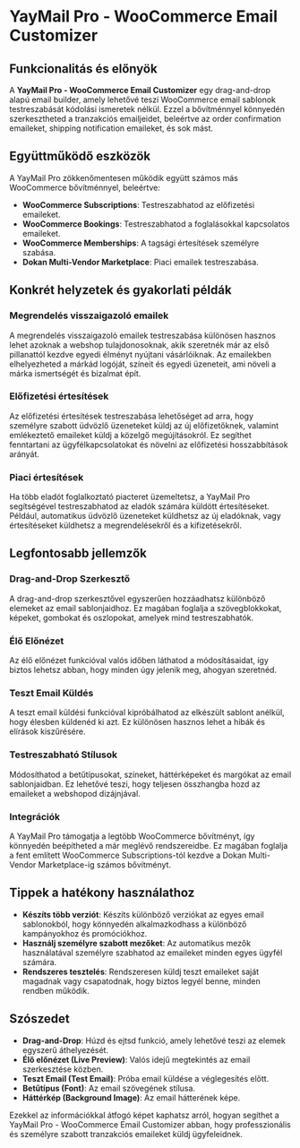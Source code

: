 # YayMail Pro - WooCommerce Email Customizer

## Funkcionalitás és előnyök

A **YayMail Pro - WooCommerce Email Customizer** egy drag-and-drop alapú email builder, amely lehetővé teszi WooCommerce email sablonok testreszabását kódolási ismeretek nélkül. Ezzel a bővítménnyel könnyedén szerkesztheted a tranzakciós emailjeidet, beleértve az order confirmation emaileket, shipping notification emaileket, és sok mást.

## Együttműködő eszközök

A YayMail Pro zökkenőmentesen működik együtt számos más WooCommerce bővítménnyel, beleértve:
- **WooCommerce Subscriptions**: Testreszabhatod az előfizetési emaileket.
- **WooCommerce Bookings**: Testreszabhatod a foglalásokkal kapcsolatos emaileket.
- **WooCommerce Memberships**: A tagsági értesítések személyre szabása.
- **Dokan Multi-Vendor Marketplace**: Piaci emailek testreszabása.

## Konkrét helyzetek és gyakorlati példák

### Megrendelés visszaigazoló emailek

A megrendelés visszaigazoló emailek testreszabása különösen hasznos lehet azoknak a webshop tulajdonosoknak, akik szeretnék már az első pillanattól kezdve egyedi élményt nyújtani vásárlóiknak. Az emailekben elhelyezheted a márkád logóját, színeit és egyedi üzeneteit, ami növeli a márka ismertségét és bizalmat épít.

### Előfizetési értesítések

Az előfizetési értesítések testreszabása lehetőséget ad arra, hogy személyre szabott üdvözlő üzeneteket küldj az új előfizetőknek, valamint emlékeztető emaileket küldj a közelgő megújításokról. Ez segíthet fenntartani az ügyfélkapcsolatokat és növelni az előfizetési hosszabbítások arányát.

### Piaci értesítések

Ha több eladót foglalkoztató piacteret üzemeltetsz, a YayMail Pro segítségével testreszabhatod az eladók számára küldött értesítéseket. Például, automatikus üdvözlő üzeneteket küldhetsz az új eladóknak, vagy értesítéseket küldhetsz a megrendelésekről és a kifizetésekről.

## Legfontosabb jellemzők

### Drag-and-Drop Szerkesztő

A drag-and-drop szerkesztővel egyszerűen hozzáadhatsz különböző elemeket az email sablonjaidhoz. Ez magában foglalja a szövegblokkokat, képeket, gombokat és oszlopokat, amelyek mind testreszabhatók.

### Élő Előnézet

Az élő előnézet funkcióval valós időben láthatod a módosításaidat, így biztos lehetsz abban, hogy minden úgy jelenik meg, ahogyan szeretnéd.

### Teszt Email Küldés

A teszt email küldési funkcióval kipróbálhatod az elkészült sablont anélkül, hogy élesben küldenéd ki azt. Ez különösen hasznos lehet a hibák és elírások kiszűrésére.

### Testreszabható Stílusok

Módosíthatod a betűtípusokat, színeket, háttérképeket és margókat az email sablonjaidban. Ez lehetővé teszi, hogy teljesen összhangba hozd az emaileket a webshopod dizájnjával.

### Integrációk

A YayMail Pro támogatja a legtöbb WooCommerce bővítményt, így könnyedén beépítheted a már meglévő rendszereidbe. Ez magában foglalja a fent említett WooCommerce Subscriptions-tól kezdve a Dokan Multi-Vendor Marketplace-ig számos bővítményt.

## Tippek a hatékony használathoz

- **Készíts több verziót**: Készíts különböző verziókat az egyes email sablonokból, hogy könnyedén alkalmazkodhass a különböző kampányokhoz és promóciókhoz.
- **Használj személyre szabott mezőket**: Az automatikus mezők használatával személyre szabhatod az emaileket minden egyes ügyfél számára.
- **Rendszeres tesztelés**: Rendszeresen küldj teszt emaileket saját magadnak vagy csapatodnak, hogy biztos legyél benne, minden rendben működik.

## Szószedet

- **Drag-and-Drop**: Húzd és ejtsd funkció, amely lehetővé teszi az elemek egyszerű áthelyezését.
- **Élő előnézet (Live Preview)**: Valós idejű megtekintés az email szerkesztése közben.
- **Teszt Email (Test Email)**: Próba email küldése a véglegesítés előtt.
- **Betűtípus (Font)**: Az email szövegének stílusa.
- **Háttérkép (Background Image)**: Az email hátterének képe.

Ezekkel az információkkal átfogó képet kaphatsz arról, hogyan segíthet a YayMail Pro - WooCommerce Email Customizer abban, hogy professzionális és személyre szabott tranzakciós emaileket küldj ügyfeleidnek.